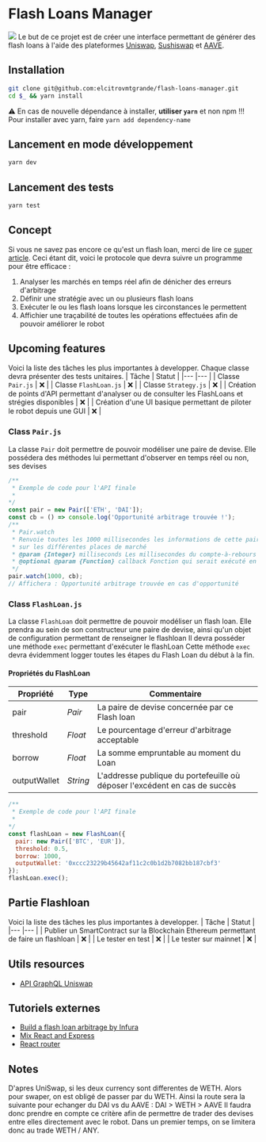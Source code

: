 # Flash Loans Manager
![](https://media1.tenor.com/images/799f308540b05ee0eaab16718e9d5b71/tenor.gif)
Le but de ce projet est de créer une interface permettant de générer des flash loans à l'aide des plateformes [Uniswap](https://app.uniswap.org/), [Sushiswap](https://sushi.com/) et [AAVE](https://aave.com/).
## Installation
```bash
git clone git@github.com:elcitrovmtgrande/flash-loans-manager.git
cd $_ && yarn install
```
⚠️ En cas de nouvelle dépendance à installer, **utiliser `yarn`** et non npm !!!
Pour installer avec yarn, faire `yarn add dependency-name`
## Lancement en mode développement
```bash
yarn dev
```
## Lancement des tests
```bash
yarn test
```
## Concept
Si vous ne savez pas encore ce qu'est un flash loan, merci de lire ce [super article]().
Ceci étant dit, voici le protocole que devra suivre un programme pour être efficace :
1. Analyser les marchés en temps réel afin de dénicher des erreurs d'arbitrage
2. Définir une stratégie avec un ou plusieurs flash loans
3. Exécuter le ou les flash loans lorsque les circonstances le permettent
4. Affichier une traçabilité de toutes les opérations effectuées afin de pouvoir améliorer le robot
## Upcoming features
Voici la liste des tâches les plus importantes à developper.
Chaque classe devra présenter des tests unitaires.
| Tâche  	| Statut  	|
|---	    |---	      |
| Classe `Pair.js`  	    |   ❌	    |
| Classe `FlashLoan.js`  	    |   ❌	    |
| Classe `Strategy.js`  	    |   ❌	    |
| Création de points d'API permettant d'analyser ou de consulter les FlashLoans et strégies disponibles 	    |   ❌	    |
| Création d'une UI basique permettant de piloter le robot depuis une GUI	    |   ❌	    |
### Class `Pair.js`
La classe `Pair` doit permettre de pouvoir modéliser une paire de devise.
Elle possédera des méthodes lui permettant d'observer en temps réel ou non, ses devises
```javascript
/**
 * Exemple de code pour l'API finale
 * 
*/
const pair = new Pair(['ETH', 'DAI']);
const cb = () => console.log('Opportunité arbitrage trouvée !');
/**
 * Pair.watch
 * Renvoie toutes les 1000 millisecondes les informations de cette paire
 * sur les différentes places de marché
 * @param {Integer} milliseconds Les millisecondes du compte-à-rebours
 * @optional @param {Function} callback Fonction qui serait exécuté en cas d'erreur d'arbitrage
 */
pair.watch(1000, cb);
// Affichera : Opportunité arbitrage trouvée en cas d'opportunité
```
### Class `FlashLoan.js`
La classe `FlashLoan` doit permettre de pouvoir modéliser un flash loan.
Elle prendra au sein de son constructeur une paire de devise, ainsi qu'un objet de configuration
permettant de renseigner le flashloan
Il devra posséder une méthode `exec` permettant d'exécuter le flashLoan
Cette méthode `exec` devra évidemment logger toutes les étapes du Flash Loan du début à la fin.
#### Propriétés du FlashLoan
| Propriété  	| Type  	| Commentaire
|---	    |---	      |---	    
| pair  	| *Pair*  	| La paire de devise concernée par ce Flash loan
| threshold  	| *Float*  	| Le pourcentage d'erreur d'arbitrage acceptable
| borrow  	| *Float*  	| La somme empruntable au moment du Loan
| outputWallet  	| *String*  	| L'addresse publique du portefeuille où déposer l'excédent en cas de succès
```javascript
/**
 * Exemple de code pour l'API finale
 * 
*/
const flashLoan = new FlashLoan({
  pair: new Pair(['BTC', 'EUR']),
  threshold: 0.5,
  borrow: 1000,
  outputWallet: '0xccc23229b45642af11c2c0b1d2b7082bb187cbf3'
});
flashLoan.exec();
```

## Partie Flashloan
Voici la liste des tâches les plus importantes à developper.
| Tâche  	| Statut  	|
|---	    |---	      |
| Publier un SmartContract sur la Blockchain Ethereum permettant de faire un flashloan	    |   ❌	    |
| Le tester en test 	    |   ❌	    |
| Le tester sur mainnet	    |   ❌	    |

## Utils resources
- [API GraphQL Uniswap](https://thegraph.com/explorer/subgraph/uniswap/uniswap-v2?selected=logs)

## Tutoriels externes
- [Build a flash loan arbitrage by Infura](https://blog.infura.io/build-a-flash-loan-arbitrage-bot-on-infura-part-i/)
- [Mix React and Express](https://www.freecodecamp.org/news/how-to-make-create-react-app-work-with-a-node-backend-api-7c5c48acb1b0/)
- [React router](https://reactrouter.com/web/guides/quick-start)

## Notes
D'apres UniSwap, si les deux currency sont differentes de WETH. Alors pour swaper, on est obligé de passer par du WETH.
Ainsi la route sera la suivante pour echanger du DAI vs du AAVE : DAI > WETH > AAVE
Il faudra donc prendre en compte ce critère afin de permettre de trader des devises entre elles directement avec le robot.
Dans un premier temps, on se limitera donc au trade WETH / ANY.